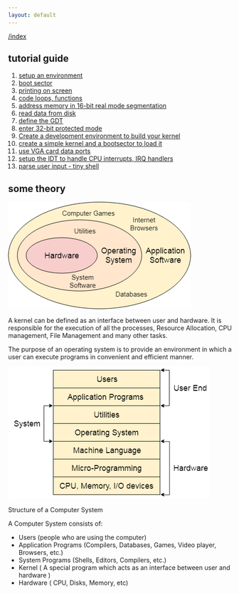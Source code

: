 ```yaml
---
layout: default
---
```

[/index](./)

## tutorial guide

1. [setup an environment](/bios/intro.md)
2. [boot sector](/bios/bootsec.md)
3. [printing on screen](/bios/printsec.md)
4. [code loops, functions](/bios/codesec.md)
5. [address memory in 16-bit real mode segmentation](/bios/addressec.md)
6. [read data from disk](/bios/readsec.md)
7. [define the GDT](/bios/gdt.md)
8. [enter 32-bit protected mode](/bios/pm.md)
9. [Create a development environment to build your kernel](/bios/env.md)
10. [create a simple kernel and a bootsector to load it](/bios/kernel.md)
11. [use VGA card data ports](/bios/vga.md)
12. [setup the IDT to handle CPU interrupts, IRQ handlers](/bios/idt.md)
13. [parse user input - tiny shell](/bios/shell.md)


## some theory

![](./assets/images/os-definition-and-functions.png)

A kernel can be defined as an interface between user and hardware. It is responsible for the execution of all the processes, Resource Allocation, CPU management, File Management and many other tasks.

The purpose of an operating system is to provide an environment in which a user can execute programs in convenient and efficient manner.

![](./assets/images/structur-of-a-computer-system.png)

Structure of a Computer System

A Computer System consists of:

- Users (people who are using the computer)
- Application Programs (Compilers, Databases, Games, Video player, Browsers, etc.)
- System Programs (Shells, Editors, Compilers, etc.)
- Kernel ( A special program which acts as an interface between user and hardware )
- Hardware ( CPU, Disks, Memory, etc)